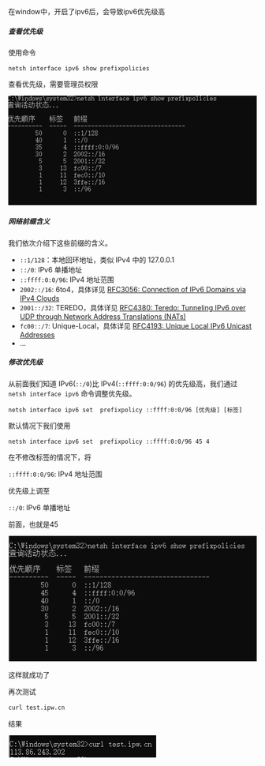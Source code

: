 在window中，开启了ipv6后，会导致ipv6优先级高

##### 查看优先级

使用命令

```text
netsh interface ipv6 show prefixpolicies
```

查看优先级，需要管理员权限

![image-20230424031801372](images/image-20230424031801372.png)

##### 网络前缀含义

我们依次介绍下这些前缀的含义。

- `::1/128`：本地回环地址，类似 IPv4 中的 127.0.0.1
- `::/0`: IPv6 单播地址
- `::ffff:0:0/96`: IPv4 地址范围
- `2002::/16`: 6to4，具体详见 [RFC3056: Connection of IPv6 Domains via IPv4 Clouds](https://www.rfc-editor.org/rfc/rfc3056.html)
- `2001::/32`: TEREDO，具体详见 [RFC4380: Teredo: Tunneling IPv6 over UDP through Network Address Translations (NATs)](https://www.rfc-editor.org/rfc/rfc4380.html)
- `fc00::/7`: Unique-Local，具体详见 [RFC4193: Unique Local IPv6 Unicast Addresses](https://www.rfc-editor.org/rfc/rfc4193.html)
- ...

##### 修改优先级

从前面我们知道 IPv6(`::/0`)比 IPv4(`::ffff:0:0/96`) 的优先级高，我们通过 `netsh interface ipv6` 命令调整优先级。

```text
netsh interface ipv6 set  prefixpolicy ::ffff:0:0/96 [优先级] [标签]
```

默认情况下我们使用

```
netsh interface ipv6 set  prefixpolicy ::ffff:0:0/96 45 4
```

在不修改标签的情况下，将

`::ffff:0:0/96`: IPv4 地址范围 

优先级上调至

`::/0`: IPv6 单播地址

前面，也就是45

![image-20230424032416650](images/image-20230424032416650.png)

这样就成功了

再次测试

```bash
curl test.ipw.cn
```

结果

![image-20230424032620983](images/image-20230424032620983.png)